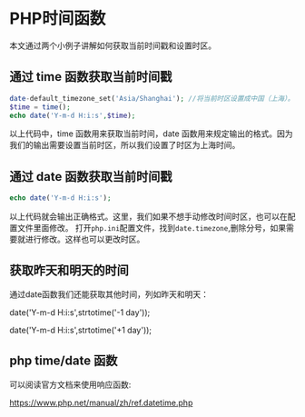 # PHP时间函数

本文通过两个小例子讲解如何获取当前时间戳和设置时区。

## 通过 time 函数获取当前时间戳

```php
date-default_timezone_set('Asia/Shanghai'); //将当前时区设置成中国（上海）。
$time = time();
echo date('Y-m-d H:i:s',$time);
```

以上代码中，time 函数用来获取当前时间，date 函数用来规定输出的格式。因为我们的输出需要设置当前时区，所以我们设置了时区为上海时间。

## 通过 date 函数获取当前时间戳

```php
echo date('Y-m-d H:i:s');
```

以上代码就会输出正确格式。这里，我们如果不想手动修改时间时区，也可以在配置文件里面修改。
打开```php.ini```配置文件，找到```date.timezone```,删除分号，如果需要就进行修改。这样也可以更改时区。

## 获取昨天和明天的时间

通过date函数我们还能获取其他时间，列如昨天和明天：

date('Y-m-d H:i:s',strtotime('-1 day'));

date('Y-m-d H:i:s',strtotime('+1 day'));

## php time/date 函数

可以阅读官方文档来使用响应函数:

<https://www.php.net/manual/zh/ref.datetime.php>